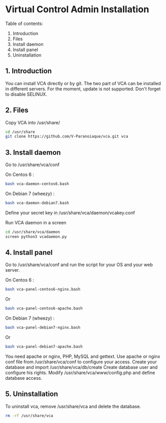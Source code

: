 # Virtual Control Admin Installation


Table of contents:

1. Introduction
2. Files
3. Install daemon
4. Install panel
5. Uninstallation


## 1. Introduction


You can install VCA directly or by git. The two part of VCA can be installed
in different servers. For the moment, update is not supported.
Don't forget to disable SELINUX.

## 2. Files


Copy VCA into /usr/share/

```bash
cd /usr/share
git clone https://github.com/V-Paranoiaque/vca.git vca
```


## 3. Install daemon

Go to /usr/share/vca/conf

On Centos 6 :
```bash
bash vca-daemon-centos6.bash
```

On Debian 7 (wheezy) :
```bash
bash vca-daemon-debian7.bash
```

Define your secret key in /usr/share/vca/daemon/vcakey.conf

Run VCA daemon in a screen
```bash
cd /usr/share/vca/daemon
screen python3 vcadaemon.py 
```


## 4. Install panel

Go to /usr/share/vca/conf and run the script for your OS and your web server.

On Centos 6 :
```bash
bash vca-panel-centos6-nginx.bash
```
Or
```bash
bash vca-panel-centos6-apache.bash
```

On Debian 7 (wheezy) :
```bash
bash vca-panel-debian7-nginx.bash
```
Or
```bash
bash vca-panel-debian7-apache.bash
```


You need apache or nginx, PHP, MySQL and gettext.
Use apache or nginx conf file from /usr/share/vca/conf to configure your access.
Create your database and import /usr/share/vca/db/create
Create database user and configure his rights.
Modify /usr/share/vca/www/config.php and define database access.


## 5. Uninstallation


To uninstall vca, remove /usr/share/vca and delete the database.
```bash
rm -rf /usr/share/vca
```
